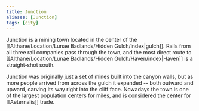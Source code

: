 ```yaml
---
title: Junction
aliases: [Junction]
tags: [city]
---
```

Junction is a mining town located in the center of the [[Althane/Location/Lunae Badlands/Hidden Gulch/index|gulch]]. Rails from all three rail companies pass through the town, and the most direct route to [[Althane/Location/Lunae Badlands/Hidden Gulch/Haven/index|Haven]] is a straight-shot south.

Junction was originally just a set of mines built into the canyon walls, but as more people arrived from across the gulch it expanded -- both outward and upward, carving its way right into the cliff face. Nowadays the town is one of the largest population centers for miles, and is considered the center for [[Aeternalis]] trade.
